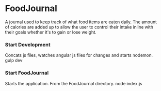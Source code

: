 # FoodJournal
A journal used to keep track of what food items are eaten daily. The amount of calories are added up to allow the user to control their intake inline with their goals whether it's to gain or lose weight.

### Start Development
Concats js files, watches angular js files for changes and starts nodemon.
    gulp dev

### Start FoodJournal
Starts the application. From the FoodJournal directory.
    node index.js
